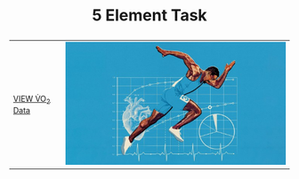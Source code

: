 <html>
<h1><p align= "center">5 Element Task</h1>
<table>
  <tr>
    <td><a href="https://github.com/jrrock77/knes381/blob/main/images/README.md">VIEW V&#775O<sub>2</sub> Data</a></td>
    <td><img src="/images/image.jpg"></td>
  </tr>
  </table>
